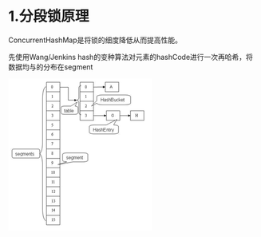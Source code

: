 # 1.分段锁原理

ConcurrentHashMap是将锁的细度降低从而提高性能。

先使用Wang/Jenkins hash的变种算法对元素的hashCode进行一次再哈希，将数据均与的分布在segment

![](/assets/400827-20170928212457434-1134706220.png)





